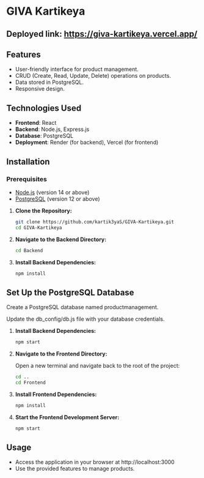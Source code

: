 # GIVA Kartikeya

## Deployed link: https://giva-kartikeya.vercel.app/

## Features

- User-friendly interface for product management.
- CRUD (Create, Read, Update, Delete) operations on products.
- Data stored in PostgreSQL.
- Responsive design.

## Technologies Used

- **Frontend**: React
- **Backend**: Node.js, Express.js
- **Database**: PostgreSQL
- **Deployment**: Render (for backend), Vercel (for frontend)

## Installation

### Prerequisites
- [Node.js](https://nodejs.org/) (version 14 or above)
- [PostgreSQL](https://www.postgresql.org/download/) (version 12 or above)

1. **Clone the Repository:**

   ```bash
   git clone https://github.com/kartik3yaS/GIVA-Kartikeya.git
   cd GIVA-Kartikeya

2. **Navigate to the Backend Directory:**

   ```bash
   cd Backend
   
3. **Install Backend Dependencies:**

   ```bash
   npm install
   
## Set Up the PostgreSQL Database

Create a PostgreSQL database named productmanagement.

Update the db_config/db.js file with your database credentials.

1. **Install Backend Dependencies:**

   ```bash
   npm start
   
2. **Navigate to the Frontend Directory:**

   Open a new terminal and navigate back to the root of the project:

   ```bash
   cd ..
   cd Frontend
   
3. **Install Frontend Dependencies:**

   ```bash
   npm install
   
4. **Start the Frontend Development Server:**

   ```bash
   npm start


## Usage

- Access the application in your browser at http://localhost:3000
- Use the provided features to manage products.





 




